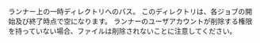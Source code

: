ランナー上の一時ディレクトリへのパス。 このディレクトリは、各ジョブの開始及び終了時点で空になります。 ランナーのユーザアカウントが削除する権限を持っていない場合、ファイルは削除されないことに注意してください。
